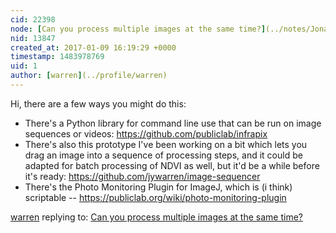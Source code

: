 ```yaml
---
cid: 22398
node: [Can you process multiple images at the same time?](../notes/JonathanM32/01-09-2017/can-you-process-multiple-images-at-the-same-time)
nid: 13847
created_at: 2017-01-09 16:19:29 +0000
timestamp: 1483978769
uid: 1
author: [warren](../profile/warren)
---
```


Hi, there are a few ways you might do this:

* There's a Python library for command line use that can be run on image sequences or videos: https://github.com/publiclab/infrapix 
* There's also this prototype I've been working on a bit which lets you drag an image into a sequence of processing steps, and it could be adapted for batch processing of NDVI as well, but it'd be a while before it's ready: https://github.com/jywarren/image-sequencer
* There's the Photo Monitoring Plugin for ImageJ, which is (i think) scriptable -- https://publiclab.org/wiki/photo-monitoring-plugin

[warren](../profile/warren) replying to: [Can you process multiple images at the same time?](../notes/JonathanM32/01-09-2017/can-you-process-multiple-images-at-the-same-time)

